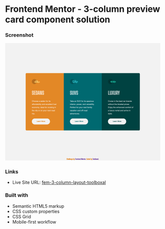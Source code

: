 # Frontend Mentor - 3-column preview card component solution

### Screenshot

![](./screenshot.png)

### Links

- Live Site URL: [fem-3-column-layout-toolboxal](https://fem-3-column-layout-toolboxal.netlify.app/)

### Built with

- Semantic HTML5 markup
- CSS custom properties
- CSS Grid
- Mobile-first workflow
